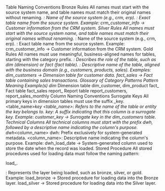 Table Naming Conventions
Bronze Rules
All names must start with the source system name, and table names must match their original names without renaming.
<sourcesystem>_<entity>
<sourcesystem>: Name of the source system (e.g., crm, erp).
<entity>: Exact table name from the source system.
Example: crm_customer_info → Customer information from the CRM system.
Silver Rules
All names must start with the source system name, and table names must match their original names without renaming.
<sourcesystem>_<entity>
<sourcesystem>: Name of the source system (e.g., crm, erp).
<entity>: Exact table name from the source system.
Example: crm_customer_info → Customer information from the CRM system.
Gold Rules
All names must use meaningful, business-aligned names for tables, starting with the category prefix.
<category>_<entity>
<category>: Describes the role of the table, such as dim (dimension) or fact (fact table).
<entity>: Descriptive name of the table, aligned with the business domain (e.g., customers, products, sales).
Examples:
dim_customers → Dimension table for customer data.
fact_sales → Fact table containing sales transactions.
Glossary of Category Patterns
Pattern	Meaning	Example(s)
dim_	Dimension table	dim_customer, dim_product
fact_	Fact table	fact_sales
report_	Report table	report_customers, report_sales_monthly
Column Naming Conventions
Surrogate Keys
All primary keys in dimension tables must use the suffix _key.
<table_name>_key
<table_name>: Refers to the name of the table or entity the key belongs to.
_key: A suffix indicating that this column is a surrogate key.
Example: customer_key → Surrogate key in the dim_customers table.
Technical Columns
All technical columns must start with the prefix dwh_, followed by a descriptive name indicating the column's purpose.
dwh_<column_name>
dwh: Prefix exclusively for system-generated metadata.
<column_name>: Descriptive name indicating the column's purpose.
Example: dwh_load_date → System-generated column used to store the date when the record was loaded.
Stored Procedure
All stored procedures used for loading data must follow the naming pattern:

load_<layer>.

<layer>: Represents the layer being loaded, such as bronze, silver, or gold.
Example:
load_bronze → Stored procedure for loading data into the Bronze layer.
load_silver → Stored procedure for loading data into the Silver layer.
